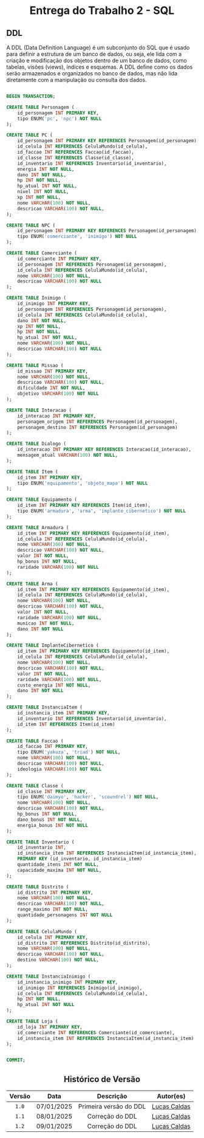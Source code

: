 # <center>Entrega do Trabalho 2 - SQL</center>

## **DDL**

A DDL (Data Definition Language) é um subconjunto do SQL que é usado para definir a estrutura de um banco de dados, ou seja, ele lida com a criação e modificação dos objetos dentro de um banco de dados, como tabelas, visões (views), índices e esquemas. A DDL define como os dados serão armazenados e organizados no banco de dados, mas não lida diretamente com a manipulação ou consulta dos dados.

```sql

BEGIN TRANSACTION;

CREATE TABLE Personagem (
    id_personagem INT PRIMARY KEY,
    tipo ENUM('pc', 'npc') NOT NULL
);

CREATE TABLE PC (
    id_personagem INT PRIMARY KEY REFERENCES Personagem(id_personagem),
    id_celula INT REFERENCES CelulaMundo(id_celula),
    id_faccao INT REFERENCES Faccao(id_faccao),
    id_classe INT REFERENCES Classe(id_classe),
    id_inventario INT REFERENCES Inventario(id_inventario),
    energia INT NOT NULL,
    dano INT NOT NULL,
    hp INT NOT NULL,
    hp_atual INT NOT NULL,
    nivel INT NOT NULL,
    xp INT NOT NULL,
    nome VARCHAR(100) NOT NULL,
    descricao VARCHAR(100) NOT NULL,
);

CREATE TABLE NPC (
    id_personagem INT PRIMARY KEY REFERENCES Personagem(id_personagem),
    tipo ENUM('comerciante', 'inimigo') NOT NULL
);

CREATE TABLE Comerciante (
    id_comerciante INT PRIMARY KEY,
    id_personagem INT REFERENCES Personagem(id_personagem),
    id_celula INT REFERENCES CelulaMundo(id_celula),
    nome VARCHAR(100) NOT NULL,
    descricao VARCHAR(100) NOT NULL
);

CREATE TABLE Inimigo (
    id_inimigo INT PRIMARY KEY,
    id_personagem INT REFERENCES Personagem(id_personagem),
    id_celula INT REFERENCES CelulaMundo(id_celula),
    dano INT NOT NULL,
    xp INT NOT NULL,
    hp INT NOT NULL,
    hp_atual INT NOT NULL,
    nome VARCHAR(100) NOT NULL,
    descricao VARCHAR(100) NOT NULL
);

CREATE TABLE Missao (
    id_missao INT PRIMARY KEY,
    nome VARCHAR(100) NOT NULL,
    descricao VARCHAR(100) NOT NULL,
    dificuldade INT NOT NULL,
    objetivo VARCHAR(100) NOT NULL
);

CREATE TABLE Interacao (
    id_interacao INT PRIMARY KEY,
    personagem_origem INT REFERENCES Personagem(id_personagem),
    personagem_destino INT REFERENCES Personagem(id_personagem)
);

CREATE TABLE Dialogo (
    id_interacao INT PRIMARY KEY REFERENCES Interacao(id_interacao),
    mensagem_atual VARCHAR(100) NOT NULL,
);

CREATE TABLE Item (
    id_item INT PRIMARY KEY,
    tipo ENUM('equipamento', 'objeto_mapa') NOT NULL
);

CREATE TABLE Equipamento (
    id_item INT PRIMARY KEY REFERENCES Item(id_item),
    tipo ENUM('armadura', 'arma', 'implante_cibernetico') NOT NULL
);

CREATE TABLE Armadura (
    id_item INT PRIMARY KEY REFERENCES Equipamento(id_item),
    id_celula INT REFERENCES CelulaMundo(id_celula),
    nome VARCHAR(100) NOT NULL,
    descricao VARCHAR(100) NOT NULL,
    valor INT NOT NULL,
    hp_bonus INT NOT NULL,
    raridade VARCHAR(100) NOT NULL
);

CREATE TABLE Arma (
    id_item INT PRIMARY KEY REFERENCES Equipamento(id_item),
    id_celula INT REFERENCES CelulaMundo(id_celula),
    nome VARCHAR(100) NOT NULL,
    descricao VARCHAR(100) NOT NULL,
    valor INT NOT NULL,
    raridade VARCHAR(100) NOT NULL,
    municao INT NOT NULL,
    dano INT NOT NULL
);

CREATE TABLE ImplanteCibernetico (
    id_item INT PRIMARY KEY REFERENCES Equipamento(id_item),
    id_celula INT REFERENCES CelulaMundo(id_celula),
    nome VARCHAR(100) NOT NULL,
    descricao VARCHAR(100) NOT NULL,
    valor INT NOT NULL,
    raridade VARCHAR(100) NOT NULL,
    custo_energia INT NOT NULL,
    dano INT NOT NULL
);

CREATE TABLE InstanciaItem (
    id_instancia_item INT PRIMARY KEY,
    id_inventario INT REFERENCES Inventario(id_inventario),
    id_item INT REFERENCES Item(id_item)
);

CREATE TABLE Faccao (
    id_faccao INT PRIMARY KEY,
    tipo ENUM('yakuza', 'triad') NOT NULL,
    nome VARCHAR(100) NOT NULL,
    descricao VARCHAR(100) NOT NULL,
    ideologia VARCHAR(100) NOT NULL
);

CREATE TABLE Classe (
    id_classe INT PRIMARY KEY,
    tipo ENUM('daimyo', 'hacker', 'scoundrel') NOT NULL,
    nome VARCHAR(100) NOT NULL,
    descricao VARCHAR(100) NOT NULL,
    hp_bonus INT NOT NULL,
    dano_bonus INT NOT NULL,
    energia_bonus INT NOT NULL
);

CREATE TABLE Inventario (
    id_inventario INT,
    id_instancia_item INT REFERENCES InstanciaItem(id_instancia_item),
    PRIMARY KEY (id_inventario, id_instancia_item)
    quantidade_itens INT NOT NULL,
    capacidade_maxima INT NOT NULL,
);

CREATE TABLE Distrito (
    id_distrito INT PRIMARY KEY,
    nome VARCHAR(100) NOT NULL,
    descricao VARCHAR(100) NOT NULL,
    range_maximo INT NOT NULL,
    quantidade_personagens INT NOT NULL
);

CREATE TABLE CelulaMundo (
    id_celula INT PRIMARY KEY,
    id_distrito INT REFERENCES Distrito(id_distrito),
    nome VARCHAR(100) NOT NULL,
    descricao VARCHAR(100) NOT NULL,
    destino VARCHAR(100) NOT NULL,
);

CREATE TABLE InstanciaInimigo (
    id_instancia_inimigo INT PRIMARY KEY,
    id_inimigo INT REFERENCES Inimigo(id_inimigo),
    id_celula INT REFERENCES CelulaMundo(id_celula),
    hp INT NOT NULL,
    hp_atual INT NOT NULL
);

CREATE TABLE Loja (
    id_loja INT PRIMARY KEY,
    id_comerciante INT REFERENCES Comerciante(id_comerciante),
    id_instancia_item INT REFERENCES InstanciaItem(id_instancia_item)
);


COMMIT;

```

<center>

## Histórico de Versão
| Versão | Data | Descrição | Autor(es) |
| :-: | :-: | :-: | :-: | 
| `1.0`  | 07/01/2025 | Primeira versão do DDL | [Lucas Caldas](https://github.com/lucascaldasb) |
| `1.1`  | 08/01/2025 | Correção do DDL | [Lucas Caldas](https://github.com/lucascaldasb) |
| `1.2`  | 09/01/2025 | Correção do DDL | [Lucas Caldas](https://github.com/lucascaldasb) |

</center>